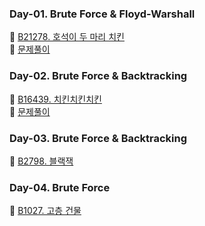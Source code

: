 ### Day-01. Brute Force & Floyd-Warshall
🥇 [B21278. 호석이 두 마리 치킨](https://www.acmicpc.net/problem/21278)
<br>
🙉 [문제풀이](https://isminimin.tistory.com/15)

### Day-02. Brute Force & Backtracking
🥈 [B16439. 치킨치킨치킨](https://www.acmicpc.net/problem/16439)
<br>
🙉 [문제풀이](https://isminimin.tistory.com/16)

### Day-03. Brute Force & Backtracking
🥉 [B2798. 블랙잭](https://www.acmicpc.net/problem/2798)

### Day-04. Brute Force
🥇 [B1027. 고층 건물](https://www.acmicpc.net/problem/1027)
